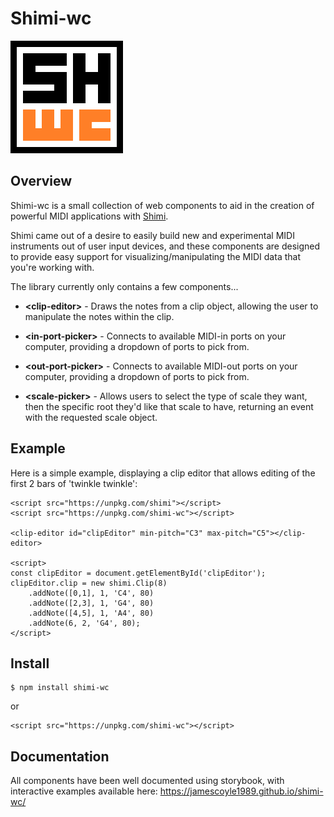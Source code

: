 # Shimi-wc

![logo](https://raw.githubusercontent.com/jamescoyle1989/shimi-wc/master/src/assets/logo180px.png)

## Overview

Shimi-wc is a small collection of web components to aid in the creation of powerful MIDI applications with [Shimi](https://github.com/jamescoyle1989/shimi).

Shimi came out of a desire to easily build new and experimental MIDI instruments out of user input devices, and these components are designed to provide easy support for visualizing/manipulating the MIDI data that you're working with.

The library currently only contains a few components...

- **&lt;clip-editor&gt;** - Draws the notes from a clip object, allowing the user to manipulate the notes within the clip.

- **&lt;in-port-picker&gt;** - Connects to available MIDI-in ports on your computer, providing a dropdown of ports to pick from.

- **&lt;out-port-picker&gt;** - Connects to available MIDI-out ports on your computer, providing a dropdown of ports to pick from.

- **&lt;scale-picker&gt;** - Allows users to select the type of scale they want, then the specific root they'd like that scale to have, returning an event with the requested scale object.


## Example

Here is a simple example, displaying a clip editor that allows editing of the first 2 bars of 'twinkle twinkle':

```
<script src="https://unpkg.com/shimi"></script>
<script src="https://unpkg.com/shimi-wc"></script>

<clip-editor id="clipEditor" min-pitch="C3" max-pitch="C5"></clip-editor>

<script>
const clipEditor = document.getElementById('clipEditor');
clipEditor.clip = new shimi.Clip(8)
    .addNote([0,1], 1, 'C4', 80)
    .addNote([2,3], 1, 'G4', 80)
    .addNote([4,5], 1, 'A4', 80)
    .addNote(6, 2, 'G4', 80);
</script>
```


## Install
```
$ npm install shimi-wc
```

or

```
<script src="https://unpkg.com/shimi-wc"></script>
```


## Documentation

All components have been well documented using storybook, with interactive examples available here: https://jamescoyle1989.github.io/shimi-wc/